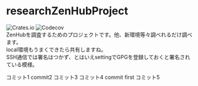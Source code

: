 # researchZenHubProject
![Crates.io](https://img.shields.io/crates/l/rustc-serialize.svg)
![Codecov](https://img.shields.io/codecov/c/github/codecov/example-python.svg)<br>
ZenHubを調査するためのプロジェクトです。他、新環境等々調べれるだけ調べます。<br>
local環境もうまくできたら共有しますね。<br>
SSH通信では署名はつかず、とはいえsettingでGPGを登録しておくと署名されている模様。

コミット1
commit2
コミット3
コミット4
commit first
コミット5






